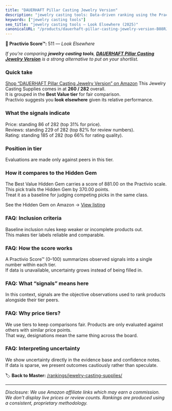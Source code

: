 ```yaml
---
title: "DAUERHAFT Pillar Casting Jewelry Version"
description: "jewelry casting tools: Data-driven ranking using the Practivio Score™. Positioned by quality, value, demand, findability, momentum."
keywords: ["jewelry casting tools"]
seo_title: "jewelry casting tools — Look Elsewhere (2025)"
canonicalURL: "/products/dauerhaft-pillar-casting-jewelry-version-B08RJDF11J/"
---
```


**🚫 Practivio Score™:** 511 — _Look Elsewhere_


*If you're comparing **jewelry casting tools**, **[DAUERHAFT Pillar Casting Jewelry Version](https://www.amazon.com/dp/B08RJDF11J?tag=practivio-20)** is a strong alternative to put on your shortlist.*
### Quick take
[Shop “DAUERHAFT Pillar Casting Jewelry Version” on Amazon](https://www.amazon.com/dp/B08RJDF11J?tag=practivio-20)
This Jewelry Casting Supplies comes in at **260 / 282** overall.  
It is grouped in the **Best Value tier** for fair comparison.  
Practivio suggests you **look elsewhere** given its relative performance.

### What the signals indicate
Price: standing 86 of 282 (top 31% for price).  
Reviews: standing 229 of 282 (top 82% for review numbers).  
Rating: standing 185 of 282 (top 66% for rating quality).  

### Position in tier
Evaluations are made only against peers in this tier.

### How it compares to the Hidden Gem
The Best Value Hidden Gem carries a score of 881.00 on the Practivio scale.  
This pick trails the Hidden Gem by 370.00 points.  
Treat it as a baseline for judging competing picks in the same class.  

See the Hidden Gem on Amazon → [View listing](https://www.amazon.com/dp/B08L7PP8F9?tag=practivio-20)

### FAQ: Inclusion criteria
Baseline inclusion rules keep weaker or incomplete products out.  
This makes tier labels reliable and comparable.

### FAQ: How the score works
A Practivio Score™ (0–100) summarizes observed signals into a single number within each tier.  
If data is unavailable, uncertainty grows instead of being filled in.

### FAQ: What “signals” means here
In this context, signals are the objective observations used to rank products alongside their tier peers.

### FAQ: Why price tiers?
We use tiers to keep comparisons fair. Products are only evaluated against others with similar price points.  
That way, designations mean the same thing across the board.

### FAQ: Interpreting uncertainty
We show uncertainty directly in the evidence base and confidence notes.  
If data is sparse, we present outcomes cautiously rather than speculate.


🏷️ **Back to Master:** [/rankings/jewelry-casting-supplies/](/rankings/jewelry-casting-supplies/)

---
_Disclosure: We use Amazon affiliate links which may earn a commission. We don’t display live prices or review counts. Rankings are produced using a consistent, proprietary methodology._
